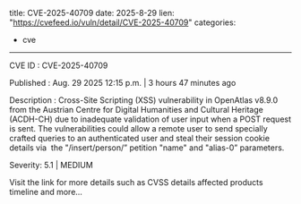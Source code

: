  
title: CVE-2025-40709
date: 2025-8-29
lien: "https://cvefeed.io/vuln/detail/CVE-2025-40709"
categories:
  - cve
---

CVE ID : CVE-2025-40709

Published :  Aug. 29
2025
12:15 p.m. | 3 hours
47 minutes ago

Description : Cross-Site Scripting (XSS) vulnerability in OpenAtlas v8.9.0 from the Austrian Centre for Digital Humanities and Cultural Heritage (ACDH-CH)
due to inadequate validation of user input when a POST request is sent. The vulnerabilities could allow a remote user to send specially crafted queries to an authenticated user and steal their session cookie details
via  the "/insert/person/” petition
"name" and "alias-0” parameters.

Severity: 5.1 | MEDIUM

Visit the link for more details
such as CVSS details
affected products
timeline
and more...
